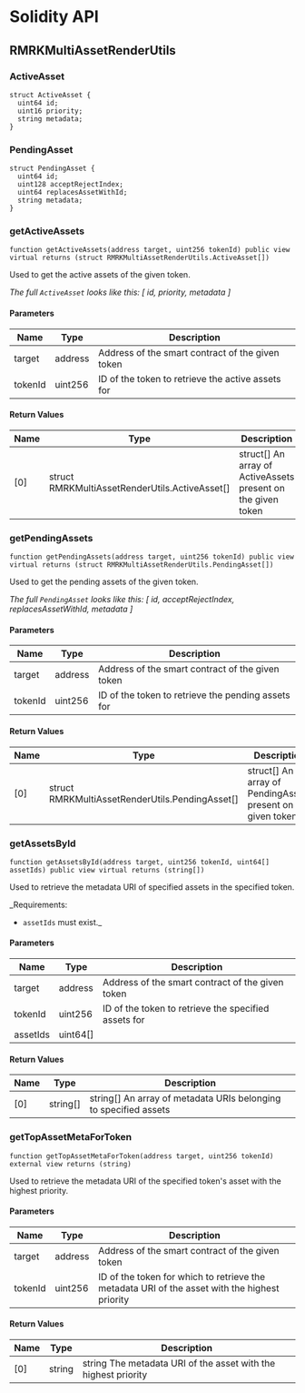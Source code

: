 # Solidity API

## RMRKMultiAssetRenderUtils

### ActiveAsset

```solidity
struct ActiveAsset {
  uint64 id;
  uint16 priority;
  string metadata;
}
```

### PendingAsset

```solidity
struct PendingAsset {
  uint64 id;
  uint128 acceptRejectIndex;
  uint64 replacesAssetWithId;
  string metadata;
}
```

### getActiveAssets

```solidity
function getActiveAssets(address target, uint256 tokenId) public view virtual returns (struct RMRKMultiAssetRenderUtils.ActiveAsset[])
```

Used to get the active assets of the given token.

_The full `ActiveAsset` looks like this:
 [
     id,
     priority,
     metadata
 ]_

#### Parameters

| Name | Type | Description |
| ---- | ---- | ----------- |
| target | address | Address of the smart contract of the given token |
| tokenId | uint256 | ID of the token to retrieve the active assets for |

#### Return Values

| Name | Type | Description |
| ---- | ---- | ----------- |
| [0] | struct RMRKMultiAssetRenderUtils.ActiveAsset[] | struct[] An array of ActiveAssets present on the given token |

### getPendingAssets

```solidity
function getPendingAssets(address target, uint256 tokenId) public view virtual returns (struct RMRKMultiAssetRenderUtils.PendingAsset[])
```

Used to get the pending assets of the given token.

_The full `PendingAsset` looks like this:
 [
     id,
     acceptRejectIndex,
     replacesAssetWithId,
     metadata
 ]_

#### Parameters

| Name | Type | Description |
| ---- | ---- | ----------- |
| target | address | Address of the smart contract of the given token |
| tokenId | uint256 | ID of the token to retrieve the pending assets for |

#### Return Values

| Name | Type | Description |
| ---- | ---- | ----------- |
| [0] | struct RMRKMultiAssetRenderUtils.PendingAsset[] | struct[] An array of PendingAssets present on the given token |

### getAssetsById

```solidity
function getAssetsById(address target, uint256 tokenId, uint64[] assetIds) public view virtual returns (string[])
```

Used to retrieve the metadata URI of specified assets in the specified token.

_Requirements:

 - `assetIds` must exist._

#### Parameters

| Name | Type | Description |
| ---- | ---- | ----------- |
| target | address | Address of the smart contract of the given token |
| tokenId | uint256 | ID of the token to retrieve the specified assets for |
| assetIds | uint64[] |  |

#### Return Values

| Name | Type | Description |
| ---- | ---- | ----------- |
| [0] | string[] | string[] An array of metadata URIs belonging to specified assets |

### getTopAssetMetaForToken

```solidity
function getTopAssetMetaForToken(address target, uint256 tokenId) external view returns (string)
```

Used to retrieve the metadata URI of the specified token's asset with the highest priority.

#### Parameters

| Name | Type | Description |
| ---- | ---- | ----------- |
| target | address | Address of the smart contract of the given token |
| tokenId | uint256 | ID of the token for which to retrieve the metadata URI of the asset with the highest priority |

#### Return Values

| Name | Type | Description |
| ---- | ---- | ----------- |
| [0] | string | string The metadata URI of the asset with the highest priority |

